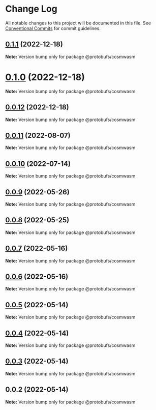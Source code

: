 # Change Log

All notable changes to this project will be documented in this file.
See [Conventional Commits](https://conventionalcommits.org) for commit guidelines.

## [0.1.1](https://github.com/cosmology-tech/proto-registry/compare/@protobufs/cosmwasm@0.1.0...@protobufs/cosmwasm@0.1.1) (2022-12-18)

**Note:** Version bump only for package @protobufs/cosmwasm





# [0.1.0](https://github.com/cosmology-tech/proto-registry/compare/@protobufs/cosmwasm@0.0.12...@protobufs/cosmwasm@0.1.0) (2022-12-18)

**Note:** Version bump only for package @protobufs/cosmwasm





## [0.0.12](https://github.com/cosmology-tech/proto-registry/compare/@protobufs/cosmwasm@0.0.11...@protobufs/cosmwasm@0.0.12) (2022-12-18)

**Note:** Version bump only for package @protobufs/cosmwasm





## [0.0.11](https://github.com/cosmology-tech/proto-registry/compare/@protobufs/cosmwasm@0.0.10...@protobufs/cosmwasm@0.0.11) (2022-08-07)

**Note:** Version bump only for package @protobufs/cosmwasm





## [0.0.10](https://github.com/cosmology-tech/proto-registry/compare/@protobufs/cosmwasm@0.0.9...@protobufs/cosmwasm@0.0.10) (2022-07-14)

**Note:** Version bump only for package @protobufs/cosmwasm





## [0.0.9](https://github.com/cosmology-tech/proto-registry/compare/@protobufs/cosmwasm@0.0.8...@protobufs/cosmwasm@0.0.9) (2022-05-26)

**Note:** Version bump only for package @protobufs/cosmwasm





## [0.0.8](https://github.com/cosmology-tech/proto-registry/compare/@protobufs/cosmwasm@0.0.7...@protobufs/cosmwasm@0.0.8) (2022-05-25)

**Note:** Version bump only for package @protobufs/cosmwasm





## [0.0.7](https://github.com/cosmology-tech/proto-registry/compare/@protobufs/cosmwasm@0.0.6...@protobufs/cosmwasm@0.0.7) (2022-05-16)

**Note:** Version bump only for package @protobufs/cosmwasm





## [0.0.6](https://github.com/cosmology-tech/proto-registry/compare/@protobufs/cosmwasm@0.0.5...@protobufs/cosmwasm@0.0.6) (2022-05-16)

**Note:** Version bump only for package @protobufs/cosmwasm





## [0.0.5](https://github.com/cosmology-tech/proto-registry/compare/@protobufs/cosmwasm@0.0.4...@protobufs/cosmwasm@0.0.5) (2022-05-14)

**Note:** Version bump only for package @protobufs/cosmwasm





## [0.0.4](https://github.com/cosmology-tech/proto-registry/compare/@protobufs/cosmwasm@0.0.3...@protobufs/cosmwasm@0.0.4) (2022-05-14)

**Note:** Version bump only for package @protobufs/cosmwasm





## [0.0.3](https://github.com/cosmology-tech/proto-registry/compare/@protobufs/cosmwasm@0.0.2...@protobufs/cosmwasm@0.0.3) (2022-05-14)

**Note:** Version bump only for package @protobufs/cosmwasm





## 0.0.2 (2022-05-14)

**Note:** Version bump only for package @protobufs/cosmwasm

